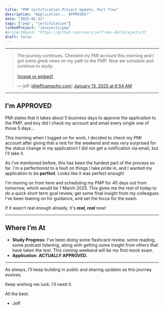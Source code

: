 ```yaml
---
title: "PMP Certification Project Update, Part Tres"
description: "Application... APPROVED!"
date: "2025-01-13"
tags: ["pmp", "certification"]
linkedProject: "/projects/pmp"
#projectBoard: "https://github.com/users/jeff-mos-def/projects/9"
draft: false
---
```


---

<blockquote class="bluesky-embed" data-bluesky-uri="at://did:plc:p7ufep6w7td4b3gg7eijyhmm/app.bsky.feed.post/3lfmrtos7bs2f" data-bluesky-cid="bafyreibof66nhnipps4bvjsd4gs7ndyq3bdjccc3chsic5ptdpgghsi5vu"><p lang="en">The journey continues. Checked my PMI account this morning and I got some great news on my path to the PMP. Now we schedule and continue to study.<br><br><a href="https://bsky.app/profile/did:plc:p7ufep6w7td4b3gg7eijyhmm/post/3lfmrtos7bs2f?ref_src=embed">[image or embed]</a></p>&mdash; jeff (<a href="https://bsky.app/profile/did:plc:p7ufep6w7td4b3gg7eijyhmm?ref_src=embed">@jeffcamacho.com</a>) <a href="https://bsky.app/profile/did:plc:p7ufep6w7td4b3gg7eijyhmm/post/3lfmrtos7bs2f?ref_src=embed">January 13, 2025 at 6:54 AM</a></blockquote><script async src="https://embed.bsky.app/static/embed.js" charset="utf-8"></script>

---

## I'm APPROVED

PMI states that it takes about 5 business days to approve the applicaiton to the PMP, and boy did I check my account and email every single one of those 5 days...

This morning when I logged on for work, I decided to check my PMI account after giving that a rest for the weekend and was *very* surprised for the status change in my application! I did not get a notificaiton via email, but I'll take it.

As I've mentioned before, this has been the hardest part of the process so far. I'm a perfectionist to a fault on things I take pride in, and I wanted my application to be **perfect**. Looks like it was perfect enough!

I'm moving on from here and scheduling my PMP for 45 days out from tomorrow, which would be 1 March 2025. This gives me the rest of today to do a quick short term goal review, get some final insight from my colleagues I've been leaning on for guidance, and set the focus for the exam.

If it wasn't real enough already, it's ***real, real*** now!

---

## Where I’m At

- **Study Progress**: I've been doing some flashcard review, some reading, some podcast listening, along with getting some insight from others that have taken the test. This coming weekend will be my first mock exam.
- **Application**: **ACTUALLY APPROVED.**

---

As always, I’ll keep building in public and sharing updates as this journey evolves.

Keep wishing me luck. I'll need it.

All the best.

- Jeff